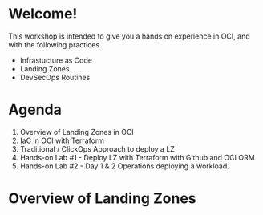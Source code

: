 # Welcome!
This workshop is intended to give you a hands on experience in OCI, and with the following practices
- Infrastucture as Code
- Landing Zones
- DevSecOps Routines

# Agenda
1. Overview of Landing Zones in OCI
2. IaC in OCI with Terraform
3. Traditional / ClickOps Approach to deploy a LZ
4. Hands-on Lab #1 - Deploy LZ with Terraform with Github and OCI ORM
5. Hands-on Lab #2 - Day 1 & 2 Operations deploying a workload.

# Overview of Landing Zones
